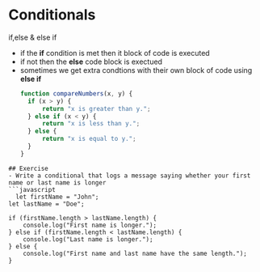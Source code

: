 # Conditionals 
if,else & else if 
- if the **if** condition is met then it block of code is executed
- if not then the **else** code block is exectued
- sometimes we get extra condtions with their own block of code using **else if**
  ```javascript
  function compareNumbers(x, y) {
    if (x > y) {
        return "x is greater than y.";
    } else if (x < y) {
        return "x is less than y.";
    } else {
        return "x is equal to y.";
    }
  }
```
## Exercise
- Write a conditional that logs a message saying whether your first name or last name is longer
```javascript
  let firstName = "John";
let lastName = "Doe";

if (firstName.length > lastName.length) {
    console.log("First name is longer.");
} else if (firstName.length < lastName.length) {
    console.log("Last name is longer.");
} else {
    console.log("First name and last name have the same length.");
}
```

